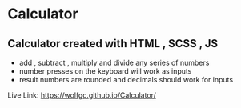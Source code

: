 # Calculator

## Calculator created with HTML , SCSS , JS

- add , subtract , multiply and divide any series of numbers
- number presses on the keyboard will work as inputs
- result numbers are rounded and decimals should work for inputs

Live Link: https://wolfgc.github.io/Calculator/ 